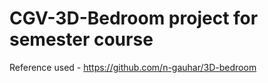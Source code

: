 # CGV-3D-Bedroom project for semester course
Reference used - https://github.com/n-gauhar/3D-bedroom
